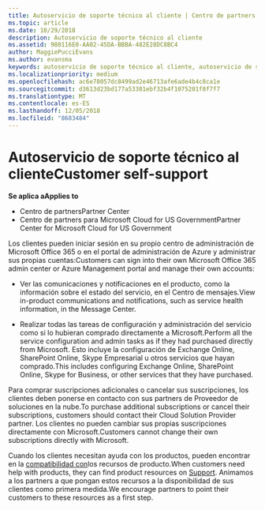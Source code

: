```yaml
---
title: Autoservicio de soporte técnico al cliente | Centro de partners
ms.topic: article
ms.date: 10/29/2018
description: Autoservicio de soporte técnico al cliente
ms.assetid: 980116E0-AA02-45DA-BBBA-482E28DC8BC4
author: MaggiePucciEvans
ms.author: evansma
keywords: autoservicio de soporte técnico al cliente, autoservicio de soporte técnico,
ms.localizationpriority: medium
ms.openlocfilehash: ac6e78057dc8499ad2e46713afe6ade4b4c8ca1e
ms.sourcegitcommit: d3613d23bd177a53381ebf32b4f1075201f8f7f7
ms.translationtype: MT
ms.contentlocale: es-ES
ms.lasthandoff: 12/05/2018
ms.locfileid: "8683484"
---
```

# <a name="customer-self-support"></a><span data-ttu-id="899a8-104">Autoservicio de soporte técnico al cliente</span><span class="sxs-lookup"><span data-stu-id="899a8-104">Customer self-support</span></span>

**<span data-ttu-id="899a8-105">Se aplica a</span><span class="sxs-lookup"><span data-stu-id="899a8-105">Applies to</span></span>**

-  <span data-ttu-id="899a8-106">Centro de partners</span><span class="sxs-lookup"><span data-stu-id="899a8-106">Partner Center</span></span>
-  <span data-ttu-id="899a8-107">Centro de partners para Microsoft Cloud for US Government</span><span class="sxs-lookup"><span data-stu-id="899a8-107">Partner Center for Microsoft Cloud for US Government</span></span>


<span data-ttu-id="899a8-108">Los clientes pueden iniciar sesión en su propio centro de administración de Microsoft Office 365 o en el portal de administración de Azure y administrar sus propias cuentas:</span><span class="sxs-lookup"><span data-stu-id="899a8-108">Customers can sign into their own Microsoft Office 365 admin center or Azure Management portal and manage their own accounts:</span></span>

-   <span data-ttu-id="899a8-109">Ver las comunicaciones y notificaciones en el producto, como la información sobre el estado del servicio, en el Centro de mensajes.</span><span class="sxs-lookup"><span data-stu-id="899a8-109">View in-product communications and notifications, such as service health information, in the Message Center.</span></span>

-   <span data-ttu-id="899a8-110">Realizar todas las tareas de configuración y administración del servicio como si lo hubieran comprado directamente a Microsoft.</span><span class="sxs-lookup"><span data-stu-id="899a8-110">Perform all the service configuration and admin tasks as if they had purchased directly from Microsoft.</span></span> <span data-ttu-id="899a8-111">Esto incluye la configuración de Exchange Online, SharePoint Online, Skype Empresarial u otros servicios que hayan comprado.</span><span class="sxs-lookup"><span data-stu-id="899a8-111">This includes configuring Exchange Online, SharePoint Online, Skype for Business, or other services that they have purchased.</span></span>

<span data-ttu-id="899a8-112">Para comprar suscripciones adicionales o cancelar sus suscripciones, los clientes deben ponerse en contacto con sus partners de Proveedor de soluciones en la nube.</span><span class="sxs-lookup"><span data-stu-id="899a8-112">To purchase additional subscriptions or cancel their subscriptions, customers should contact their Cloud Solution Provider partner.</span></span> <span data-ttu-id="899a8-113">Los clientes no pueden cambiar sus propias suscripciones directamente con Microsoft.</span><span class="sxs-lookup"><span data-stu-id="899a8-113">Customers cannot change their own subscriptions directly with Microsoft.</span></span>

<span data-ttu-id="899a8-114">Cuando los clientes necesitan ayuda con los productos, pueden encontrar en la [compatibilidad con](https://partnercenter.microsoft.com/partner/support)los recursos de producto.</span><span class="sxs-lookup"><span data-stu-id="899a8-114">When customers need help with products, they can find product resources on [Support](https://partnercenter.microsoft.com/partner/support).</span></span> <span data-ttu-id="899a8-115">Animamos a los partners a que pongan estos recursos a la disponibilidad de sus clientes como primera medida.</span><span class="sxs-lookup"><span data-stu-id="899a8-115">We encourage partners to point their customers to these resources as a first step.</span></span>

 

 



